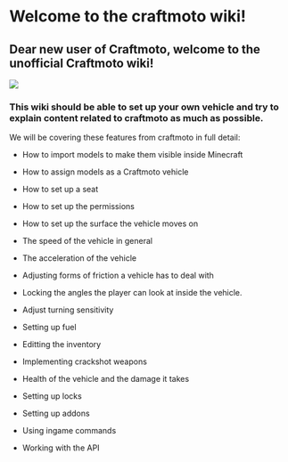 # Welcome to the craftmoto wiki! 

## Dear new user of Craftmoto, welcome to the unofficial Craftmoto wiki! 


![](https://proxy.spigotmc.org/fe4128e7faedc81676f16d6048b075b1270a40f1?url=https%3A%2F%2Fdl.dropbox.com%2Fs%2Fe2paep2o10wppri%2FHatchback.png)


### This wiki should be able to set up your own vehicle and try to explain content related to craftmoto as much as possible.

We will be covering these features from craftmoto in full detail:

* How to import models to make them visible inside Minecraft

* How to assign models as a Craftmoto vehicle

* How to set up a seat

* How to set up the permissions

* How to set up the surface the vehicle moves on

* The speed of the vehicle in general

* The acceleration of the vehicle

* Adjusting forms of friction a vehicle has to deal with

* Locking the angles the player can look at inside the vehicle.

* Adjust turning sensitivity

* Setting up fuel

* Editting the inventory

* Implementing crackshot weapons

* Health of the vehicle and the damage it takes

* Setting up locks

* Setting up addons

* Using ingame commands

* Working with the API


